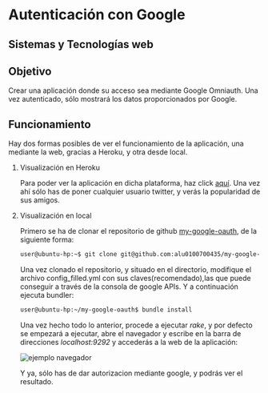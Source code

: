 Autenticación con Google
=========
Sistemas y Tecnologías web
---------------------------


Objetivo
-----

Crear una aplicación donde su acceso sea mediante Google Omniauth. Una vez autenticado, sólo mostrará los datos proporcionados por Google.

Funcionamiento
-----

Hay dos formas posibles de ver el funcionamiento de la aplicación, una mediante la web, gracias a Heroku, y otra desde local.

1. Visualización en Heroku
    
    Para poder ver la aplicación en dicha plataforma, haz click [aquí].
    Una vez ahí sólo has de poner cualquier usuario twitter, y verás la popularidad de sus amigos.

2. Visualización en local

    Primero se ha de clonar el repositorio de github [my-google-oauth], de la siguiente forma: 
    
    ```sh
    user@ubuntu-hp:~$ git clone git@github.com:alu0100700435/my-google-oauth.git
    ```
    Una vez clonado el repositorio, y situado en el directorio, modifique el archivo config_filled.yml con sus claves(recomendado),las que puede conseguir a través de la consola de google APIs. Y a continuación ejecuta bundler:
    
    ```sh
    user@ubuntu-hp:~/my-google-oauth$ bundle install
    ```
    
    Una vez hecho todo lo anterior, procede a ejecutar *rake*, y por defecto se empezará a ejecutar, abre el navegador y escribe en la barra de direcciones *localhost:9292* y accederás a la web de la aplicación:
    
    ![ejemplo navegador]("https://raw.githubusercontent.com/alu0100700435/my-google-oauth/gh-pages/public/ejemplo.png") 
    
    Y ya, sólo has de dar autorizacion mediante google, y podrás ver el resultado.
    
    

[aquí]:http://my-google-oauth.herokuapp.com
[my-google-oauth]:https://github.com/alu0100700435/my-google-oauth
